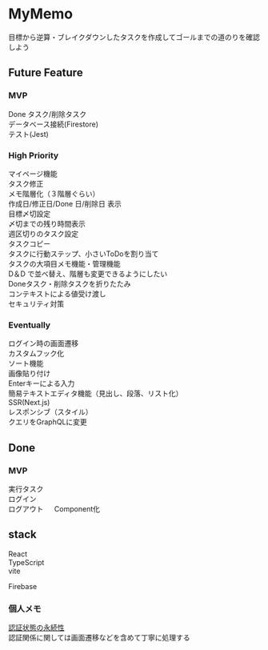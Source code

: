 # MyMemo

目標から逆算・ブレイクダウンしたタスクを作成してゴールまでの道のりを確認しよう

## Future Feature

### MVP
Done タスク/削除タスク  
データベース接続(Firestore)  
テスト(Jest)  

### High Priority
マイページ機能  
タスク修正  
メモ階層化（３階層ぐらい）  
作成日/修正日/Done 日/削除日 表示  
目標〆切設定  
〆切までの残り時間表示  
週区切りのタスク設定  
タスクコピー  
タスクに行動ステップ、小さいToDoを割り当て  
タスクの大項目メモ機能・管理機能  
D＆D で並べ替え、階層も変更できるようにしたい  
Doneタスク・削除タスクを折りたたみ  
コンテキストによる値受け渡し  
セキュリティ対策

### Eventually
ログイン時の画面遷移  
カスタムフック化  
ソート機能  
画像貼り付け  
Enterキーによる入力  
簡易テキストエディタ機能（見出し、段落、リスト化）  
SSR(Next.js)  
レスポンシブ（スタイル）  
クエリをGraphQLに変更

## Done
### MVP
実行タスク  
ログイン  
ログアウト 　
Component化


## stack
React  
TypeScript  
vite

Firebase

### 個人メモ
[認証状態の永続性](https://firebase.google.com/docs/auth/web/auth-state-persistence?hl=ja)  
認証関係に関しては画面遷移などを含めて丁寧に処理する


